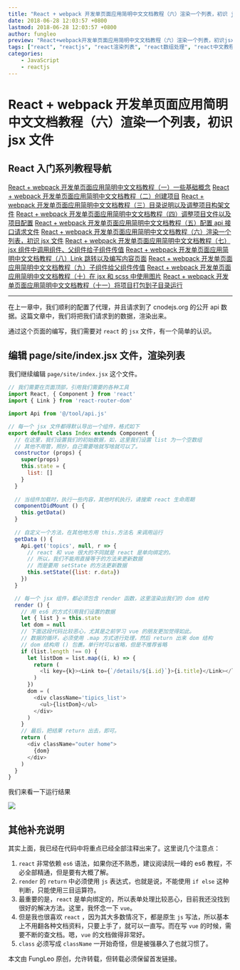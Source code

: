 ```yaml
---
title: "React + webpack 开发单页面应用简明中文文档教程（六）渲染一个列表，初识 jsx 文件"
date: 2018-06-28 12:03:57 +0800
lastmod: 2018-06-28 12:03:57 +0800
author: fungleo
preview: "React+webpack开发单页面应用简明中文文档教程（六）渲染一个列表，初识jsx文件在上一章中，我们顺利的配置了代理，并且请求到了cnodejs.org的公开api数据。这篇文章中，我们将把我们请求到的数据，渲染出来。通过这个页面的编写，我们需要对react的jsx文件，有一个简单的认识。编辑page/site/index.jsx文件，渲染列表..."
tags: ["react", "reactjs", "react渲染列表", "react数组处理", "react中文教程"]
categories:
    - JavaScript
    - reactjs
---
```


# React + webpack 开发单页面应用简明中文文档教程（六）渲染一个列表，初识 jsx 文件


## React 入门系列教程导航

[React + webpack 开发单页面应用简明中文文档教程（一）一些基础概念](http://blog.csdn.net/fungleo/article/details/80841159)
[React + webpack 开发单页面应用简明中文文档教程（二）创建项目](http://blog.csdn.net/fungleo/article/details/80841181)
[React + webpack 开发单页面应用简明中文文档教程（三）目录说明以及调整项目构架文件](http://blog.csdn.net/fungleo/article/details/80841200)
[React + webpack 开发单页面应用简明中文文档教程（四）调整项目文件以及项目配置](http://blog.csdn.net/fungleo/article/details/80841220)
[React + webpack 开发单页面应用简明中文文档教程（五）配置 api 接口请求文件](http://blog.csdn.net/fungleo/article/details/80841241)
[React + webpack 开发单页面应用简明中文文档教程（六）渲染一个列表，初识 jsx 文件](http://blog.csdn.net/fungleo/article/details/80841255)
[React + webpack 开发单页面应用简明中文文档教程（七）jsx 组件中调用组件、父组件给子组件传值](http://blog.csdn.net/fungleo/article/details/80841263)
[React + webpack 开发单页面应用简明中文文档教程（八）Link 跳转以及编写内容页面](http://blog.csdn.net/fungleo/article/details/80841274)
[React + webpack 开发单页面应用简明中文文档教程（九）子组件给父组件传值](http://blog.csdn.net/fungleo/article/details/80841290)
[React + webpack 开发单页面应用简明中文文档教程（十）在 jsx 和 scss 中使用图片](http://blog.csdn.net/fungleo/article/details/80841296)
[React + webpack 开发单页面应用简明中文文档教程（十一）将项目打包到子目录运行](http://blog.csdn.net/fungleo/article/details/80841308)

****

在上一章中，我们顺利的配置了代理，并且请求到了 cnodejs.org 的公开 api 数据。这篇文章中，我们将把我们请求到的数据，渲染出来。

通过这个页面的编写，我们需要对 `react` 的 `jsx` 文件，有一个简单的认识。

## 编辑 page/site/index.jsx 文件，渲染列表

我们继续编辑 `page/site/index.jsx` 这个文件。

```js
// 我们需要在页面顶部，引用我们需要的各种工具
import React, { Component } from 'react'
import { Link } from 'react-router-dom'

import Api from '@/tool/api.js'

// 每一个 jsx 文件都得默认导出一个组件，格式如下
export default class Index extends Component {
  // 在这里，我们设置我们的初始数据，如，这里我们设置 list 为一个空数组
  // 其他不用管，照抄，自己需要啥就写啥就可以了。
  constructor (props) {
    super(props)
    this.state = {
      list: []
    }
  }
  
  // 当组件加载时，执行一些内容，其他时机执行，请搜索 react 生命周期
  componentDidMount () {
    this.getData()
  }
  
  // 自定义一个方法，在其他地方用 this.方法名 来调用运行
  getData () {
    Api.get('topics', null, r => {
      // react 和 vue 很大的不同就是 react 是单向绑定的。
      // 所以，我们不能用直接等于的方法来更新数据
      // 而是要用 setState 的方法更新数据
      this.setState({list: r.data})
    })
  }

  // 每一个 jsx 组件，都必须包含 render 函数，这里渲染出我们的 dom 结构
  render () {
    // 用 es6 的方式引用我们设置的数据
    let { list } = this.state
    let dom = null
    // 下面这段代码比较恶心，尤其是之前学习 vue 的朋友更加觉得如此。
    // 数据的循环，必须使用 .map 方式进行处理，然后 return 出来 dom 结构
    // dom 结构用 () 包裹。单行时可以省略，但是不推荐省略
    if (list.length !== 0) {
      let listDom = list.map((i, k) => {
        return (
          <li key={k}><Link to={`/details/${i.id}`}>{i.title}</Link></li>
        )
      })
      dom = (
        <div className='tipics_list'>
          <ul>{listDom}</ul>
        </div>
      )
    }
    // 最后，把结果 return 出去，即可。
    return (
      <div className="outer home">
        {dom}
      </div>
    )
  }
}
```

我们来看一下运行结果

![](https://raw.githubusercontent.com/fengcms/articles/master/image/a5/30a951f7ab797bfb82d1f2c4a34f16.jpg)
## 其他补充说明

其实上面，我已经在代码中将重点已经全部注释出来了。这里说几个注意点：

1. `react` 非常依赖 `es6` 语法，如果你还不熟悉，建议阅读阮一峰的 es6 教程，不必全部精通，但是要有大概了解。
2. `render` 的 `return` 中必须使用 `js` 表达式，也就是说，不能使用 `if else` 这种判断，只能使用三目运算符。
3. 最重要的是，`react` 是单向绑定的，所以表单处理比较恶心，目前我还没找到很好的解决方法。这里，我怀念一下 `vue`。
4. 但是我也很喜欢 `react` ，因为其大多数情况下，都是原生 `js` 写法，所以基本上不用翻各种文档资料，只要上手了，就可以一直写。而在写 `vue` 的时候，需要不断的查文档。嗯，`vue` 的文档做得非常好。
5. `class` 必须写成 `className` 一开始奇怪，但是被强暴久了也就习惯了。

本文由 FungLeo 原创，允许转载，但转载必须保留首发链接。


